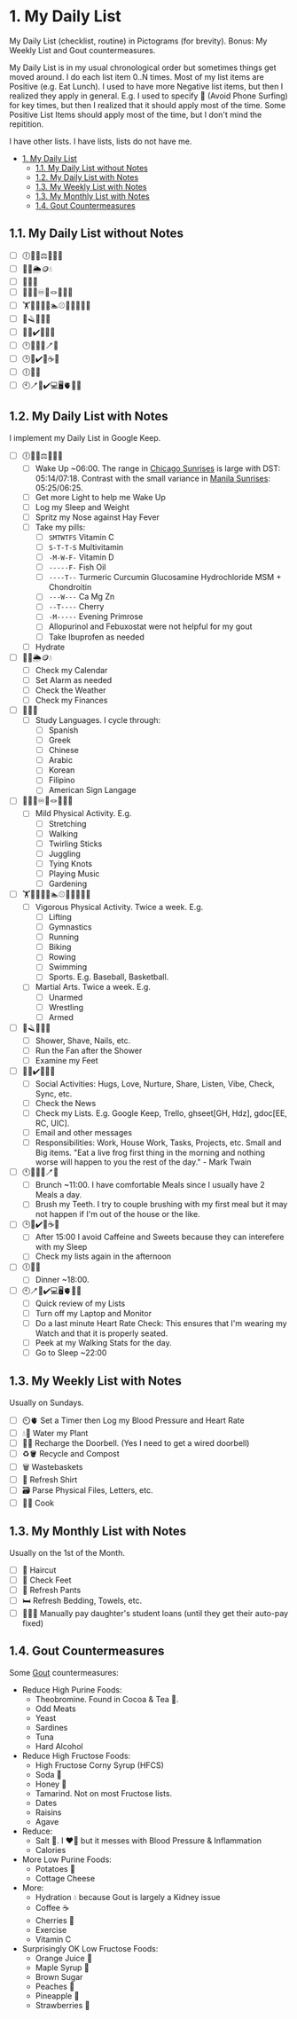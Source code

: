 # 1. My Daily List

My Daily List (checklist, routine) in Pictograms (for brevity). Bonus: My Weekly List and Gout countermeasures.

My Daily List is in my usual chronological order but sometimes things get moved around. I do each list item 0..N times. Most of my list items are Positive (e.g. Eat Lunch). I used to have more Negative list items, but then I realized they apply in general. E.g. I used to specify 📵 (Avoid Phone Surfing) for key times, but then I realized that it should apply most of the time. Some Positive List Items should apply most of the time, but I don't mind the repitition.

I have other lists. I have lists, lists do not have me.

- [1. My Daily List](#1-my-daily-list)
  - [1.1. My Daily List without Notes](#11-my-daily-list-without-notes)
  - [1.2. My Daily List with Notes](#12-my-daily-list-with-notes)
  - [1.3. My Weekly List with Notes](#13-my-weekly-list-with-notes)
  - [1.3. My Monthly List with Notes](#13-my-monthly-list-with-notes)
  - [1.4. Gout Countermeasures](#14-gout-countermeasures)

## 1.1. My Daily List without Notes

- [ ] 🕕🔆😴⚖️👃💊💧
- [ ] 📆⏰🌦️🪙💧
- [ ] 🦉🤟💧
- [ ] 🖖🚶🏽♾️🤹🪢🎵🌱💧
- [ ] 🏋️🤸🏃🚴🚣🏊⚾🏀✊🤼🤺💧
- [ ] 🚿🪒💨👣💧
- [ ] 🤗📰✔️📧🐸💧
- [ ] 🕛🤗🍴💧🪥💧
- [ ] 🕒🤗✔️🚫☕🍬
- [ ] 🕕🤗🍴
- [ ] 🕙🪥🤗✔️💻🖥️🫀🚶😴

## 1.2. My Daily List with Notes

I implement my Daily List in Google Keep.

- [ ] 🕕🔆😴⚖️👃💊💧
  - [ ] Wake Up ~06:00. The range in [Chicago Sunrises](https://www.timeanddate.com/sun/usa/chicago) is large with DST: 05:14/07:18. Contrast with the small variance in [Manila Sunrises](https://www.timeanddate.com/sun/philippines/manila): 05:25/06:25.
  - [ ] Get more Light to help me Wake Up
  - [ ] Log my Sleep and Weight
  - [ ] Spritz my Nose against Hay Fever
  - [ ] Take my pills:
    - [ ] `SMTWTFS` Vitamin C
    - [ ] `S-T-T-S` Multivitamin
    - [ ] `-M-W-F-` Vitamin D
    - [ ] `-----F-` Fish Oil
    - [ ] `----T--` Turmeric Curcumin Glucosamine Hydrochloride MSM + Chondroitin
    - [ ] `---W---` Ca Mg Zn
    - [ ] `--T----` Cherry
    - [ ] `-M-----` Evening Primrose
    - [ ] Allopurinol and Febuxostat were not helpful for my gout
    - [ ] Take Ibuprofen as needed
  - [ ] Hydrate
- [ ] 📆⏰🌦️🪙💧
  - [ ] Check my Calendar
  - [ ] Set Alarm as needed
  - [ ] Check the Weather
  - [ ] Check my Finances
- [ ] 🦉🤟💧
  - [ ] Study Languages. I cycle through:
    - [ ] Spanish
    - [ ] Greek
    - [ ] Chinese
    - [ ] Arabic
    - [ ] Korean
    - [ ] Filipino
    - [ ] American Sign Langage
- [ ] 🖖🚶🏽♾️🤹🪢🎵🌱💧
  - [ ] Mild Physical Activity. E.g.
    - [ ] Stretching
    - [ ] Walking
    - [ ] Twirling Sticks
    - [ ] Juggling
    - [ ] Tying Knots
    - [ ] Playing Music
    - [ ] Gardening
- [ ] 🏋️🤸🏃🚴🚣🏊⚾🏀✊🤼🤺💧
  - [ ] Vigorous Physical Activity. Twice a week. E.g.
    - [ ] Lifting
    - [ ] Gymnastics
    - [ ] Running
    - [ ] Biking
    - [ ] Rowing
    - [ ] Swimming
    - [ ] Sports. E.g. Baseball, Basketball.
  - [ ] Martial Arts. Twice a week. E.g.
    - [ ] Unarmed
    - [ ] Wrestling
    - [ ] Armed
- [ ] 🚿🪒💨👣💧
  - [ ] Shower, Shave, Nails, etc.
  - [ ] Run the Fan after the Shower
  - [ ] Examine my Feet
- [ ] 🤗📰✔️📧🐸💧
  - [ ] Social Activities: Hugs, Love, Nurture, Share, Listen, Vibe, Check, Sync, etc.
  - [ ] Check the News
  - [ ] Check my Lists. E.g. Google Keep, Trello, ghseet[GH, Hdz], gdoc[EE, RC, UIC].
  - [ ] Email and other messages
  - [ ] Responsibilities: Work, House Work, Tasks, Projects, etc. Small and Big items. "Eat a live frog first thing in the morning and nothing worse will happen to you the rest of the day." - Mark Twain
- [ ] 🕚🤗🍴💧🪥💧
  - [ ] Brunch ~11:00. I have comfortable Meals since I usually have 2 Meals a day.
  - [ ] Brush my Teeth. I try to couple brushing with my first meal but it may not happen if I'm out of the house or the like.
- [ ] 🕒🤗✔️🚫☕🍬
  - [ ] After 15:00 I avoid Caffeine and Sweets because they can interefere with my Sleep
  - [ ] Check my lists again in the afternoon
- [ ] 🕕🤗🍴
  - [ ] Dinner ~18:00.
- [ ] 🕙🪥🤗✔️💻🖥️🫀🚶😴
  - [ ] Quick review of my Lists
  - [ ] Turn off my Laptop and Monitor
  - [ ] Do a last minute Heart Rate Check: This ensures that I'm wearing my Watch and that it is properly seated.
  - [ ] Peek at my Walking Stats for the day.
  - [ ] Go to Sleep ~22:00

## 1.3. My Weekly List with Notes

Usually on Sundays.

- [ ] ⏲️🫀 Set a Timer then Log my Blood Pressure and Heart Rate
- [ ] 💧🌱 Water my Plant
- [ ] 🚪🔔 Recharge the Doorbell. (Yes I need to get a wired doorbell)
- [ ] ♻️🪣 Recycle and Compost
- [ ] 🗑️ Wastebaskets
- [ ] 👕 Refresh Shirt
- [ ] 🗃️ Parse Physical Files, Letters, etc.
- [ ] 👨‍🍳 Cook

## 1.3. My Monthly List with Notes

Usually on the 1st of the Month.

- [ ] 💇 Haircut
- [ ] 👣 Check Feet
- [ ] 👖 Refresh Pants
- [ ] 🛏️ Refresh Bedding, Towels, etc.
- [ ] 👩‍🎓💲 Manually pay daughter's student loans (until they get their auto-pay fixed)

## 1.4. Gout Countermeasures

Some [Gout](https://en.wikipedia.org/wiki/Gout) countermeasures:

- Reduce High Purine Foods:
  - Theobromine. Found in Cocoa & Tea 🍵.
  - Odd Meats
  - Yeast
  - Sardines
  - Tuna
  - Hard Alcohol
- Reduce High Fructose Foods:
  - High Fructose Corny Syrup (HFCS)
  - Soda 🥤
  - Honey 🍯
  - Tamarind. Not on most Fructose lists.
  - Dates
  - Raisins
  - Agave
- Reduce:
  - Salt 🧂. I ❤️🧂 but it messes with Blood Pressure & Inflammation
  - Calories
- More Low Purine Foods:
  - Potatoes 🥔
  - Cottage Cheese
- More:
  - Hydration 💧 because Gout is largely a Kidney issue
  - Coffee ☕
  - Cherries 🍒
  - Exercise
  - Vitamin C
- Surprisingly OK Low Fructose Foods:
  - Orange Juice 🍊
  - Maple Syrup 🍁
  - Brown Sugar
  - Peaches 🍑
  - Pineapple 🍍
  - Strawberries 🍓

